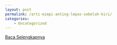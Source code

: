 ```yaml
---
layout: post
permalink: /arti-mimpi-anting-lepas-sebelah-kiri/
categories:
    - Uncategorized
---
```


[Baca Selengkapnya](/10)